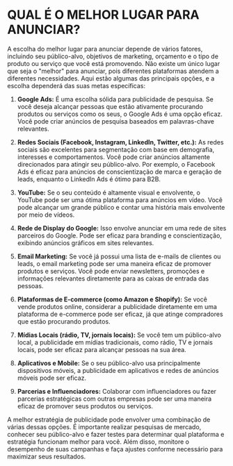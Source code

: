 # QUAL É O MELHOR LUGAR PARA ANUNCIAR?
A escolha do melhor lugar para anunciar depende de vários fatores, incluindo seu público-alvo, objetivos de marketing, orçamento e o tipo de produto ou serviço que você está promovendo. Não existe um único lugar que seja o "melhor" para anunciar, pois diferentes plataformas atendem a diferentes necessidades. Aqui estão algumas das principais opções, e a escolha dependerá das suas metas específicas:

1. **Google Ads:** É uma escolha sólida para publicidade de pesquisa. Se você deseja alcançar pessoas que estão ativamente procurando produtos ou serviços como os seus, o Google Ads é uma opção eficaz. Você pode criar anúncios de pesquisa baseados em palavras-chave relevantes.

2. **Redes Sociais (Facebook, Instagram, LinkedIn, Twitter, etc.):** As redes sociais são excelentes para segmentação com base em demografia, interesses e comportamentos. Você pode criar anúncios altamente direcionados para atingir seu público-alvo. Por exemplo, o Facebook Ads é eficaz para anúncios de conscientização de marca e geração de leads, enquanto o LinkedIn Ads é ótimo para B2B.

3. **YouTube:** Se o seu conteúdo é altamente visual e envolvente, o YouTube pode ser uma ótima plataforma para anúncios em vídeo. Você pode alcançar um grande público e contar uma história mais envolvente por meio de vídeos.

4. **Rede de Display do Google:** Isso envolve anunciar em uma rede de sites parceiros do Google. Pode ser eficaz para branding e conscientização, exibindo anúncios gráficos em sites relevantes.

5. **Email Marketing:** Se você já possui uma lista de e-mails de clientes ou leads, o email marketing pode ser uma maneira eficaz de promover produtos e serviços. Você pode enviar newsletters, promoções e informações relevantes diretamente para as caixas de entrada das pessoas.

6. **Plataformas de E-commerce (como Amazon e Shopify):** Se você vende produtos online, considerar a publicidade diretamente em uma plataforma de e-commerce pode ser eficaz, já que atinge compradores que estão procurando produtos.

7. **Mídias Locais (rádio, TV, jornais locais):** Se você tem um público-alvo local, a publicidade em mídias tradicionais, como rádio, TV e jornais locais, pode ser eficaz para alcançar pessoas na sua área.

8. **Aplicativos e Mobile:** Se o seu público-alvo usa principalmente dispositivos móveis, a publicidade em aplicativos e redes de anúncios móveis pode ser eficaz.

9. **Parcerias e Influenciadores:** Colaborar com influenciadores ou fazer parcerias estratégicas com outras empresas pode ser uma maneira eficaz de promover seus produtos ou serviços.

A melhor estratégia de publicidade pode envolver uma combinação de várias dessas opções. É importante realizar pesquisas de mercado, conhecer seu público-alvo e fazer testes para determinar qual plataforma e estratégia funcionam melhor para você. Além disso, monitore o desempenho de suas campanhas e faça ajustes conforme necessário para maximizar seus resultados.